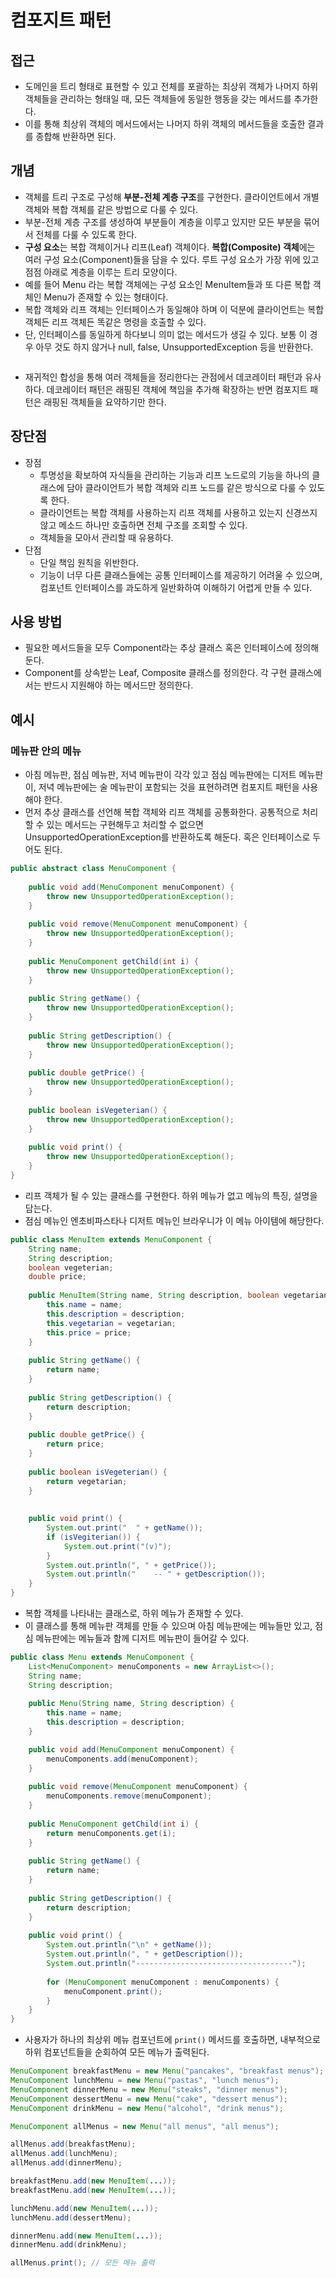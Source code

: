 # 컴포지트 패턴

## 접근

* 도메인을 트리 형태로 표현할 수 있고 전체를 포괄하는 최상위 객체가 나머지 하위 객체들을 관리하는 형태일 때, 모든 객체들에 동일한 행동을 갖는 메서드를 추가한다.
* 이를 통해 최상위 객체의 메서드에서는 나머지 하위 객체의 메서드들을 호출한 결과를 종합해 반환하면 된다.

## 개념

* 객체를 트리 구조로 구성해 **부분-전체 계층 구조**를 구현한다. 클라이언트에서 개별 객체와 복합 객체를 같은 방법으로 다룰 수 있다.
* 부분-전체 계층 구조를 생성하여 부분들이 계층을 이루고 있지만 모든 부분을 묶어서 전체를 다룰 수 있도록 한다.
* **구성 요소**는 복합 객체이거나 리프(Leaf) 객체이다. **복합(Composite) 객체**에는 여러 구성 요소(Component)들을 담을 수 있다. 루트 구성 요소가 가장 위에 있고 점점 아래로 계층을 이루는 트리 모양이다.
* 예를 들어 Menu 라는 복합 객체에는 구성 요소인 MenuItem들과 또 다른 복합 객체인 Menu가 존재할 수 있는 형태이다.
* 복합 객체와 리프 객체는 인터페이스가 동일해야 하며 이 덕분에 클라이언트는 복합 객체든 리프 객체든 똑같은 명령을 호출할 수 있다.
* 단, 인터페이스를 동일하게 하다보니 의미 없는 메서드가 생길 수 있다. 보통 이 경우 아무 것도 하지 않거나 null, false, UnsupportedException 등을 반환한다.

<figure><img src="../../../.gitbook/assets/image (240).png" alt=""><figcaption></figcaption></figure>

* 재귀적인 합성을 통해 여러 객체들을 정리한다는 관점에서 데코레이터 패턴과 유사하다. 데코레이터 패턴은 래핑된 객체에 책임을 추가해 확장하는 반면 컴포지트 패턴은 래핑된 객체들을 요약하기만 한다.

## 장단점

* 장점
  * 투명성을 확보하여 자식들을 관리하는 기능과 리프 노드로의 기능을 하나의 클래스에 담아 클라이언트가 복합 객체와 리프 노드를 같은 방식으로 다룰 수 있도록 한다.
  * 클라이언트는 복합 객체를 사용하는지 리프 객체를 사용하고 있는지 신경쓰지 않고 메소드 하나만 호출하면 전체 구조를 조회할 수 있다.
  * 객체들을 모아서 관리할 때 유용하다.
* 단점
  * 단일 책임 원칙을 위반한다.
  * 기능이 너무 다른 클래스들에는 공통 인터페이스를 제공하기 어려울 수 있으며, 컴포넌트 인터페이스를 과도하게 일반화하여 이해하기 어렵게 만들 수 있다.

## 사용 방법

* 필요한 메서드들을 모두 Component라는 추상 클래스 혹은 인터페이스에 정의해둔다.
* Component를 상속받는 Leaf, Composite 클래스를 정의한다. 각 구현 클래스에서는 반드시 지원해야 하는 메서드만 정의한다.

## 예시

### 메뉴판 안의 메뉴

* 아침 메뉴판, 점심 메뉴판, 저녁 메뉴판이 각각 있고 점심 메뉴판에는 디저트 메뉴판이, 저녁 메뉴판에는 술 메뉴판이 포함되는 것을 표현하려면 컴포지트 패턴을 사용해야 한다.
* 먼저 추상 클래스를 선언해 복합 객체와 리프 객체를 공통화한다. 공통적으로 처리할 수 있는 메서드는 구현해두고 처리할 수 없으면 UnsupportedOperationException를 반환하도록 해둔다. 혹은 인터페이스로 두어도 된다.

```java
public abstract class MenuComponent {
    
    public void add(MenuComponent menuComponent) {
        throw new UnsupportedOperationException();
    }
    
    public void remove(MenuComponent menuComponent) {
        throw new UnsupportedOperationException();
    }
    
    public MenuComponent getChild(int i) {
        throw new UnsupportedOperationException();
    }
    
    public String getName() {
        throw new UnsupportedOperationException();
    }
    
    public String getDescription() {
        throw new UnsupportedOperationException();
    }
    
    public double getPrice() {
        throw new UnsupportedOperationException();
    }
    
    public boolean isVegeterian() {
        throw new UnsupportedOperationException();
    }
    
    public void print() {
        throw new UnsupportedOperationException();
    }
}
```

* 리프 객체가 될 수 있는 클래스를 구현한다. 하위 메뉴가 없고 메뉴의 특징, 설명을 담는다.&#x20;
* 점심 메뉴인 엔초비파스타나 디저트 메뉴인 브라우니가 이 메뉴 아이템에 해당한다.

```java
public class MenuItem extends MenuComponent {
    String name;
    String description;
    boolean vegeterian;
    double price;
    
    public MenuItem(String name, String description, boolean vegetarian, double price) {
        this.name = name;
        this.description = description;
        this.vegetarian = vegetarian;
        this.price = price;
    }
    
    public String getName() {
        return name;
    }
    
    public String getDescription() {
        return description;
    }
    
    public double getPrice() {
        return price;
    }
    
    public boolean isVegeterian() {
        return vegetarian;
    }
    
    
    public void print() {
        System.out.print("  " + getName());
        if (isVegiterian()) {
            System.out.print("(v)");
        }
        System.out.println(", " + getPrice());
        System.out.println("    -- " + getDescription());
    }
}
```

* 복합 객체를 나타내는 클래스로, 하위 메뉴가 존재할 수 있다.
* 이 클래스를 통해 메뉴판 객체를 만들 수 있으며 아침 메뉴판에는 메뉴들만 있고, 점심 메뉴판에는 메뉴들과 함께 디저트 메뉴판이 들어갈 수 있다.

```java
public class Menu extends MenuComponent {
    List<MenuComponent> menuComponents = new ArrayList<>();
    String name;
    String description;
    
    public Menu(String name, String description) {
        this.name = name;
        this.description = description;
    }

    public void add(MenuComponent menuComponent) {
        menuComponents.add(menuComponent);
    }
    
    public void remove(MenuComponent menuComponent) {
        menuComponents.remove(menuComponent);
    }
    
    public MenuComponent getChild(int i) {
        return menuComponents.get(i);
    }
    
    public String getName() {
        return name;
    }
    
    public String getDescription() {
        return description;
    }
    
    public void print() {
        System.out.println("\n" + getName());
        System.out.println(", " + getDescription());
        System.out.println("-----------------------------------");
        
        for (MenuComponent menuComponent : menuComponents) {
            menuComponent.print();
        }
    }
}
```

* 사용자가 하나의 최상위 메뉴 컴포넌트에 `print()` 메서드를 호출하면, 내부적으로 하위 컴포넌트들을 순회하여 모든 메뉴가 출력된다.

```java
MenuComponent breakfastMenu = new Menu("pancakes", "breakfast menus");
MenuComponent lunchMenu = new Menu("pastas", "lunch menus");
MenuComponent dinnerMenu = new Menu("steaks", "dinner menus");
MenuComponent dessertMenu = new Menu("cake", "dessert menus");
MenuComponent drinkMenu = new Menu("alcohol", "drink menus");

MenuComponent allMenus = new Menu("all menus", "all menus");

allMenus.add(breakfastMenu);
allMenus.add(lunchMenu);
allMenus.add(dinnerMenu);

breakfastMenu.add(new MenuItem(...));
breakfastMenu.add(new MenuItem(...));

lunchMenu.add(new MenuItem(...));
lunchMenu.add(dessertMenu);

dinnerMenu.add(new MenuItem(...));
dinnerMenu.add(drinkMenu);

allMenus.print(); // 모든 메뉴 출력
```
